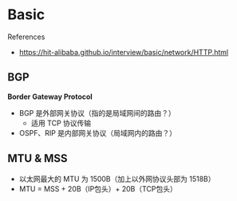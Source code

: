 # Basic

References

- https://hit-alibaba.github.io/interview/basic/network/HTTP.html

## BGP

**Border Gateway Protocol**

- BGP 是外部网关协议（指的是局域网间的路由？）
    - 适用 TCP 协议传输
- OSPF、RIP 是内部网关协议（局域网内的路由？）

## MTU & MSS

- 以太网最大的 MTU 为 1500B（加上以外网协议头部为 1518B）
- MTU = MSS + 20B（IP包头）+ 20B（TCP包头）
